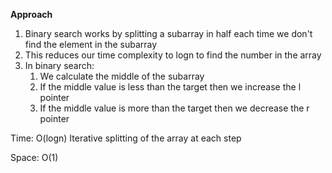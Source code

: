 **Approach**



1. Binary search works by splitting a subarray in half each time we don't find the element in the subarray
2. This reduces our time complexity to logn to find the number in the array 
3. In binary search:
    1. We calculate the middle of the subarray
    2. If the middle value is less than the target then we increase the l pointer
    3. If the middle value is more than the target then we decrease the r pointer



Time: O(logn) Iterative splitting of the array at each step


Space: O(1)

